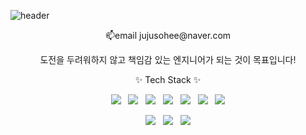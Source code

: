 ![header](https://capsule-render.vercel.app/api?type=waving&height=250&text=Welcome!&fontAlign=70&fontAlignY=40&color=auto&desc=Sohee's%20GitHub%20Profile%20&descAlignY=58&descAlign=77)

<div align="center">
📫email
jujusohee@naver.com

도전을 두려워하지 않고 책임감 있는 엔지니어가 되는 것이 목표입니다!

✨ Tech Stack ✨
  <p>
  <img src="https://img.shields.io/badge/HTML5-E34F26?style=flat&logo=html5&logoColor=white"/>&nbsp;&nbsp;
  <img src="https://img.shields.io/badge/C-1572B6?style=flat&logo=C&logoColor=white"/>&nbsp;&nbsp;
  <img src="https://img.shields.io/badge/Python-green?style=flat&logo=Python&logoColor=CC6699"/>&nbsp;&nbsp;
  <img src="https://img.shields.io/badge/Java-gray?style=flat&logo=Java&logoColor=F7DF1E"/>&nbsp;&nbsp;
  <img src="https://img.shields.io/badge/React-white?style=flat&logo=React&logoColor=61DAFB"/>&nbsp;&nbsp;
  <img src="https://img.shields.io/badge/JavaScript-3178C6?style=flat&logo=JavaScript&logoColor=white"/>&nbsp;&nbsp;
  <img src="https://img.shields.io/badge/SQL-pink?style=flat&logo=SQL&logoColor=764ABC"/>
  </p>

  <p>
  <img src="https://img.shields.io/badge/Node.js-c2c5c5?style=flat&logo=Node.js&logoColor=339933"/>&nbsp;&nbsp;
  <img src="https://img.shields.io/badge/MySQL-f1d8d9?style=flat&logo=MySQL&logoColor=4479A1"/>&nbsp;&nbsp;
  <img src="https://img.shields.io/badge/Bootstrap-yellow?style=flat&logo=Bootstrap&logoColor=7952B3"/>
  </p>

<!--

</div>
**thgml00/thgml00** is a ✨ _special_ ✨ repository because its `README.md` (this file) appears on your GitHub profile.

Here are some ideas to get you started:

- 🔭 I’m currently working on ...
- 🌱 I’m currently learning ...
- 👯 I’m looking to collaborate on ...
- 🤔 I’m looking for help with ...
- 💬 Ask me about ...
- 📫 How to reach me: ...
- 😄 Pronouns: ...
- ⚡ Fun fact: ...
-->
